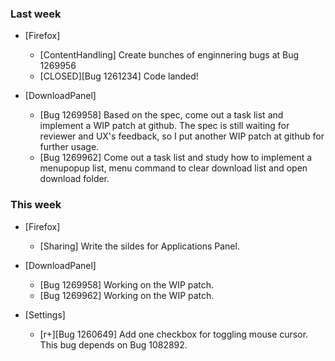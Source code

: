 ### Last week

* [Firefox]
  - [ContentHandling] Create bunches of enginnering bugs at Bug 1269956
  - [CLOSED][Bug 1261234] Code landed!

* [DownloadPanel]
  - [Bug 1269958] Based on the spec, come out a task list and implement a WIP patch at github. The spec is still waiting for reviewer and UX's feedback, so I put another WIP patch at github for further usage.
  - [Bug 1269962] Come out a task list and study how to implement a menupopup list, menu command to clear download list and open download folder.

### This week
* [Firefox]
  - [Sharing] Write the sildes for Applications Panel.

* [DownloadPanel]
  - [Bug 1269958] Working on the WIP patch.
  - [Bug 1269962] Working on the WIP patch.

* [Settings]
  - [r+][Bug 1260649] Add one checkbox for toggling mouse cursor. This bug depends on Bug 1082892.
